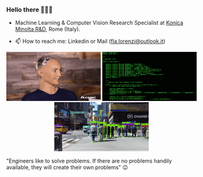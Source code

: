 ### Hello there 👨🏻‍💻

<!--
**FlavioLorenzi/flaviolorenzi** is a ✨ _special_ ✨ repository because its `README.md` (this file) appears on your GitHub profile.
-->

- Machine Learning & Computer Vision Research Specialist at [Konica Minolta R&D](https://research.konicaminolta.com), Rome (Italy).

- 📫 How to reach me: Linkedin or Mail (fla.lorenzi@outlook.it)


<p align="center">
  <img src="ai2.gif" width="250" height="130">
  <img src="sai.gif" width="250" height="130">
  <img src="sai3.gif" width="250" height="130">
</p>

"Engineers like to solve problems. 
If there are no problems handily available, they will create their own problems" 😉

